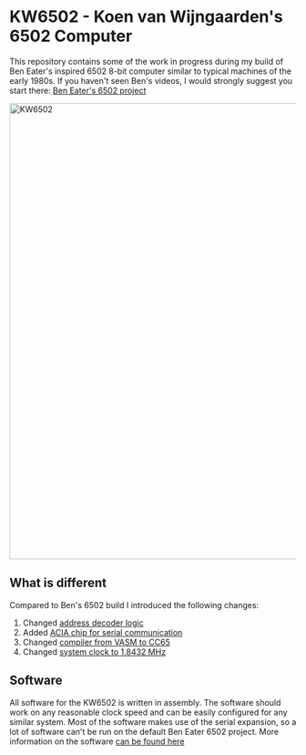 # KW6502 - Koen van Wijngaarden's 6502 Computer

This repository contains some of the work in progress during my build of Ben Eater's inspired 6502 8-bit computer similar 
to typical machines of the early 1980s. If you haven't seen Ben's videos, I would strongly suggest you start there:
[Ben Eater's 6502 project](https://eater.net/6502)

<img src="./KW6502.jpg?raw=true" width="800px" alt="KW6502">

## What is different

Compared to Ben's 6502 build I introduced the following changes:
1. Changed [address decoder logic](Schematics/README.md#address-decoder-change)
2. Added [ACIA chip for serial communication](Schematics/README.md#acia-chip-for-serial-communication)
3. Changed [compiler from VASM to CC65](Schematics/README.md#migration-from-vasm-to-cc65)
4. Changed [system clock to 1.8432 MHz](Schematics/README.md#changed-system-clock)

## Software

All software for the KW6502 is written in assembly.
The software should work on any reasonable clock speed and can be easily configured for any similar system.
Most of the software makes use of the serial expansion, so a lot of software can't be run on the default Ben Eater 6502 project.
More information on the software [can be found here](Software)
